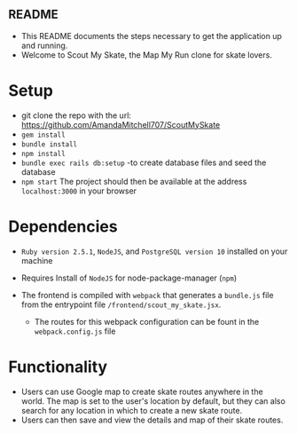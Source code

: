 ## README

* This README documents the steps necessary to get the application up and running.
* Welcome to Scout My Skate, the Map My Run clone for skate lovers.

# Setup
* git clone the repo with the url: https://github.com/AmandaMitchell707/ScoutMySkate
* `gem install`
* `bundle install`
* `npm install`
* `bundle exec rails db:setup` -to create database files and seed the database
* `npm start`
The project should then be available at the address `localhost:3000` in your browser

# Dependencies
* `Ruby version 2.5.1`, `NodeJS`, and `PostgreSQL version 10` installed on your machine

* Requires Install of `NodeJS` for node-package-manager (`npm`)

* The frontend is compiled with `webpack` that generates a `bundle.js` file from the entrypoint file `/frontend/scout_my_skate.jsx`.

    * The routes for this webpack configuration can be fount in the `webpack.config.js` file

# Functionality
* Users can use Google map to create skate routes anywhere in the world. The map is set to the user's location by default, but they can also search for any location in which to create a new skate route.
* Users can then save and view the details and map of their skate routes.
